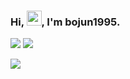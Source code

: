 ### Hi, <img src="https://github.com/rajput2107/rajput2107/blob/master/Assets/Hi.gif" width="24px" height="24px">, I'm bojun1995.

<p>
  <img src="https://bojun1995-readme.vercel.app/api?username=bojun1995&show_icons=true&count_private=true&border_radius=5&title_color=41b883&bg_color=2d323c&show_owner=true&text_color=e1e1e1&icon_color=41b883&hide_border=true&locale=cn" />

  <img src="https://github-readme-streak-stats.herokuapp.com/?user=bojun1995&hide_border=true&background=2d323c&stroke=41b883&fire=41b883&ring=41b883&currStreakNum=e1e1e1&sideNums=e1e1e1&currStreakLabel=e1e1e1&sideLabels=e1e1e1&dates=e1e1e1&date_format=[Y.]n.j&locale=cn"/>
</p>
<img src="https://bojun1995-readme.vercel.app/api/top-langs/?username=bojun1995&show_icons=true&count_private=true&border_radius=5&layout=compact&title_color=41b883&bg_color=2d323c&show_owner=true&text_color=e1e1e1&icon_color=41b883&hide_border=true&locale=cn" />
